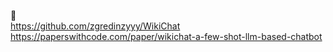 👋 \
https://github.com/zgredinzyyy/WikiChat \
https://paperswithcode.com/paper/wikichat-a-few-shot-llm-based-chatbot
